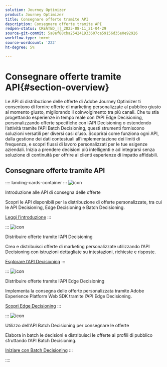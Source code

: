 ```yaml
---
solution: Journey Optimizer
product: Journey Optimizer
title: Consegnare offerte tramite API
description: Consegnare offerte tramite API
redpen-status: CREATED_||_2025-08-11_21-04-29
source-git-commit: 5a8ef88cba254241933607ca59156d35e0e92926
workflow-type: tm+mt
source-wordcount: '222'
ht-degree: 5%

---
```



# Consegnare offerte tramite API{#section-overview}

Le API di distribuzione delle offerte di Adobe Journey Optimizer ti consentono di fornire offerte di marketing personalizzate al pubblico giusto al momento giusto, migliorando il coinvolgimento tra più canali. Che tu stia progettando esperienze in tempo reale con l’API Edge Decisioning, personalizzando offerte specifiche con l’API Decisioning o estendendo l’attività tramite l’API Batch Decisioning, questi strumenti forniscono soluzioni versatili per diversi casi d’uso. Scoprirai come funziona ogni API, dalla gestione dei dati contestuali all’implementazione dei limiti di frequenza, e scopri flussi di lavoro personalizzati per le tue esigenze aziendali. Inizia a prendere decisioni più intelligenti e ad integrarsi senza soluzione di continuità per offrire ai clienti esperienze di impatto affidabili.

## Consegnare offerte tramite API

:::: landing-cards-container
:::
![icon](https://cdn.experienceleague.adobe.com/icons/book.svg)

Introduzione alle API di consegna delle offerte

Scopri le API disponibili per la distribuzione di offerte personalizzate, tra cui le API Decisioning, Edge Decisioning e Batch Decisioning.

[Leggi l’introduzione](../using/offers/api-reference/offer-delivery-api/start-offer-delivery-apis.md)
:::

:::
![icon](https://cdn.experienceleague.adobe.com/icons/code-branch.svg)

Distribuire offerte tramite l’API Decisioning

Crea e distribuisci offerte di marketing personalizzate utilizzando l’API Decisioning con istruzioni dettagliate su intestazioni, richieste e risposte.

[Esplorare l’API Decisioning](../using/offers/api-reference/offer-delivery-api/decisioning-api.md)
:::

:::
![icon](https://cdn.experienceleague.adobe.com/icons/gear.svg)

Distribuire offerte tramite l’API Edge Decisioning

Implementa la consegna delle offerte personalizzata tramite Adobe Experience Platform Web SDK tramite l’API Edge Decisioning.

[Scopri Edge Decisioning](../using/offers/api-reference/offer-delivery-api/edge-decisioning-api.md)
:::

:::
![icon](https://cdn.experienceleague.adobe.com/icons/list-check.svg)

Utilizzo dell’API Batch Decisioning per consegnare le offerte

Elabora in batch le decisioni e distribuisci le offerte ai profili di pubblico sfruttando l’API Batch Decisioning.

[Iniziare con Batch Decisioning](../using/offers/api-reference/offer-delivery-api/batch-decisioning-api.md)
:::

::::
